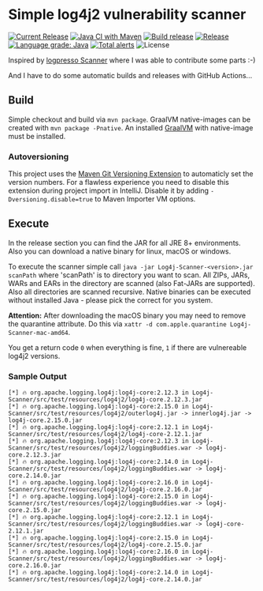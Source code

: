 # Simple log4j2 vulnerability scanner

[![Current Release](https://badgen.net/github/release/Afrouper/Log4j-Scanner?icon=github)](https://github.com/Afrouper/Log4j-Scanner/releases/latest)
[![Java CI with Maven](https://github.com/Afrouper/Log4j-Scanner/actions/workflows/maven.yml/badge.svg)](https://github.com/Afrouper/Log4j-Scanner/actions/workflows/maven.yml)
[![Build release](https://github.com/Afrouper/Log4j-Scanner/actions/workflows/buildAndRelease.yml/badge.svg)](https://github.com/Afrouper/Log4j-Scanner/actions/workflows/buildAndRelease.yml)
[![Release](https://badgen.net/github/releases/Afrouper/Log4j-Scanner)](https://github.com/Afrouper/Log4j-Scanner/releases)
[![Language grade: Java](https://img.shields.io/lgtm/grade/java/g/Afrouper/Log4j-Scanner.svg?logo=lgtm&logoWidth=18)](https://lgtm.com/projects/g/Afrouper/Log4j-Scanner/context:java)
[![Total alerts](https://img.shields.io/lgtm/alerts/g/Afrouper/Log4j-Scanner.svg?logo=lgtm&logoWidth=18)](https://lgtm.com/projects/g/Afrouper/Log4j-Scanner/alerts/)
![License](https://badgen.net/github/license/Afrouper/Log4j-Scanner)

Inspired by [logpresso Scanner](https://github.com/logpresso/CVE-2021-44228-Scanner) where I was able to contribute some
parts :-)

And I have to do some automatic builds and releases with GitHub Actions...

## Build

Simple checkout and build via `mvn package`. GraalVM native-images can be created with `mvn package -Pnative`. An
installed [GraalVM](https://www.graalvm.org) with native-image must be installed.

### Autoversioning

This project uses the [Maven Git Versioning Extension](https://github.com/qoomon/maven-git-versioning-extension) to
automaticly set the version numbers. For a flawless experience you need to disable this extension during project import
in IntelliJ. Disable it by adding `-Dversioning.disable=true` to Maven Importer VM options.

## Execute

In the release section you can find the JAR for all JRE 8+ environments. Also you can download a native binary for
linux, macOS or windows.

To execute the scanner simple call `java -jar Log4j-Scanner-<version>.jar scanPath` where 'scanPath' is to directory you
want to scan. All ZIPs, JARs, WARs and EARs in the directory are scanned (also Fat-JARs are supported). Also all
directories are scanned recursive. Native binaries can be executed without installed Java - please pick the correct for
you system.

**Attention:** After downloading the macOS binary you may need to remove the quarantine attribute. Do this
via `xattr -d com.apple.quarantine Log4j-Scanner-mac-amd64`.

You get a return code `0` when everything is fine, `1` if there are vulnereable log4j2 versions.

### Sample Output

```
[*] 🔥 org.apache.logging.log4j:log4j-core:2.12.3 in Log4j-Scanner/src/test/resources/log4j2/log4j-core.2.12.3.jar
[*] 🔥 org.apache.logging.log4j:log4j-core:2.15.0 in Log4j-Scanner/src/test/resources/log4j2/outerlog4j.jar -> innerlog4j.jar -> log4j-core.2.15.0.jar
[*] 🔥 org.apache.logging.log4j:log4j-core:2.12.1 in Log4j-Scanner/src/test/resources/log4j2/log4j-core-2.12.1.jar
[*] 🔥 org.apache.logging.log4j:log4j-core:2.12.3 in Log4j-Scanner/src/test/resources/log4j2/loggingBuddies.war -> log4j-core.2.12.3.jar
[*] 🔥 org.apache.logging.log4j:log4j-core:2.14.0 in Log4j-Scanner/src/test/resources/log4j2/loggingBuddies.war -> log4j-core.2.14.0.jar
[*] 🔥 org.apache.logging.log4j:log4j-core:2.16.0 in Log4j-Scanner/src/test/resources/log4j2/log4j-core.2.16.0.jar
[*] 🔥 org.apache.logging.log4j:log4j-core:2.15.0 in Log4j-Scanner/src/test/resources/log4j2/loggingBuddies.war -> log4j-core.2.15.0.jar
[*] 🔥 org.apache.logging.log4j:log4j-core:2.12.1 in Log4j-Scanner/src/test/resources/log4j2/loggingBuddies.war -> log4j-core-2.12.1.jar
[*] 🔥 org.apache.logging.log4j:log4j-core:2.15.0 in Log4j-Scanner/src/test/resources/log4j2/log4j-core.2.15.0.jar
[*] 🔥 org.apache.logging.log4j:log4j-core:2.16.0 in Log4j-Scanner/src/test/resources/log4j2/loggingBuddies.war -> log4j-core.2.16.0.jar
[*] 🔥 org.apache.logging.log4j:log4j-core:2.14.0 in Log4j-Scanner/src/test/resources/log4j2/log4j-core.2.14.0.jar
```